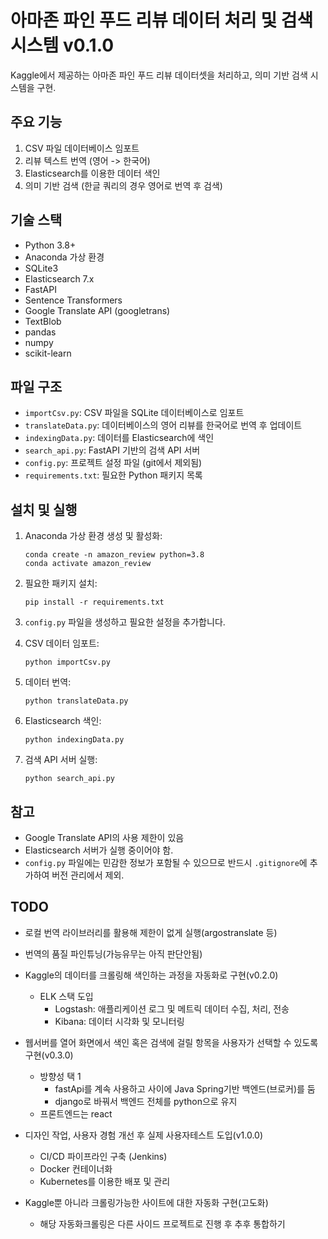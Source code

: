 # 아마존 파인 푸드 리뷰 데이터 처리 및 검색 시스템 v0.1.0

Kaggle에서 제공하는 아마존 파인 푸드 리뷰 데이터셋을 처리하고, 의미 기반 검색 시스템을 구현.

## 주요 기능

1. CSV 파일 데이터베이스 임포트
2. 리뷰 텍스트 번역 (영어 -> 한국어)
3. Elasticsearch를 이용한 데이터 색인
4. 의미 기반 검색 (한글 쿼리의 경우 영어로 번역 후 검색)

## 기술 스택

- Python 3.8+
- Anaconda 가상 환경
- SQLite3
- Elasticsearch 7.x
- FastAPI
- Sentence Transformers
- Google Translate API (googletrans)
- TextBlob
- pandas
- numpy
- scikit-learn

## 파일 구조

- `importCsv.py`: CSV 파일을 SQLite 데이터베이스로 임포트
- `translateData.py`: 데이터베이스의 영어 리뷰를 한국어로 번역 후 업데이트
- `indexingData.py`: 데이터를 Elasticsearch에 색인
- `search_api.py`: FastAPI 기반의 검색 API 서버
- `config.py`: 프로젝트 설정 파일 (git에서 제외됨)
- `requirements.txt`: 필요한 Python 패키지 목록

## 설치 및 실행

1. Anaconda 가상 환경 생성 및 활성화:
   ```
   conda create -n amazon_review python=3.8
   conda activate amazon_review
   ```

2. 필요한 패키지 설치:
   ```
   pip install -r requirements.txt
   ```

3. `config.py` 파일을 생성하고 필요한 설정을 추가합니다.

4. CSV 데이터 임포트:
   ```
   python importCsv.py
   ```

5. 데이터 번역:
   ```
   python translateData.py
   ```

6. Elasticsearch 색인:
   ```
   python indexingData.py
   ```

7. 검색 API 서버 실행:
   ```
   python search_api.py
   ```

## 참고

- Google Translate API의 사용 제한이 있음
- Elasticsearch 서버가 실행 중이어야 함.
- `config.py` 파일에는 민감한 정보가 포함될 수 있으므로 반드시 `.gitignore`에 추가하여 버전 관리에서 제외.

## TODO

- 로컬 번역 라이브러리를 활용해 제한이 없게 실행(argostranslate 등)
- 번역의 품질 파인튜닝(가능유무는 아직 판단안됨)
- Kaggle의 데이터를 크롤링해 색인하는 과정을 자동화로 구현(v0.2.0)
    - ELK 스택 도입
        - Logstash: 애플리케이션 로그 및 메트릭 데이터 수집, 처리, 전송
        - Kibana: 데이터 시각화 및 모니터링    
- 웹서버를 열어 화면에서 색인 혹은 검색에 걸릴 항목을 사용자가 선택할 수 있도록 구현(v0.3.0)
    - 방향성 택 1
        - fastApi를 계속 사용하고 사이에 Java Spring기반 백엔드(브로커)를 둠
        - django로 바꿔서 백엔드 전체를 python으로 유지
    - 프론트엔드는 react
- 디자인 작업, 사용자 경험 개선 후 실제 사용자테스트 도입(v1.0.0)
    - CI/CD 파이프라인 구축 (Jenkins)
    - Docker 컨테이너화
    - Kubernetes를 이용한 배포 및 관리

- Kaggle뿐 아니라 크롤링가능한 사이트에 대한 자동화 구현(고도화)
	- 해당 자동화크롤링은 다른 사이드 프로젝트로 진행 후 추후 통합하기

